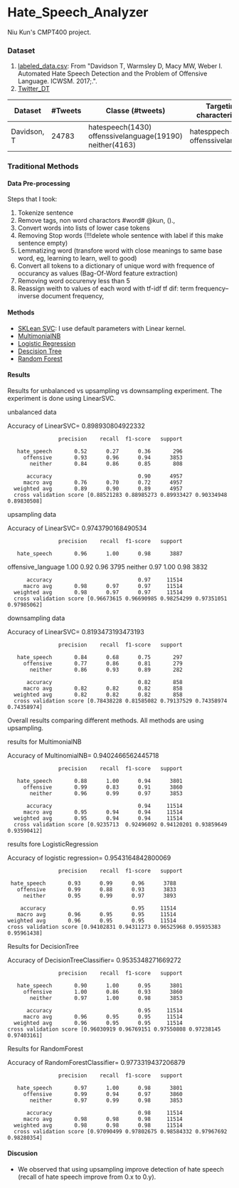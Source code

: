 # Hate_Speech_Analyzer

Niu Kun's CMPT400 project.

### Dataset
1. [labeled_data.csv](https://github.com/t-davidson/hate-speech-and-offensive-language): From "Davidson T, Warmsley D, Macy MW, Weber I. Automated Hate Speech Detection and the                                                        Problem of Offensive Language. ICWSM. 2017;.". 
2. [Twitter_DT](https://www.google.com)

|Dataset | #Tweets | Classe (#tweets)| Targeting characteristics|
|--------|---------|-----------------|--------------------------|
|Davidson, T| 24783|hatespeech(1430) offenssivelanguage(19190)  neither(4163) |hatesppech and offenssivelanguage|

### Traditional Methods

#### Data Pre-processing
Steps that I took:
1. Tokenize sentence  
2. Remove tags, non word charactors    #word#  @kun, ().,
3. Convert words into lists of lower case tokens
4. Removing Stop words  (!!!delete whole sentence with label if this make sentence empty)
5. Lemmatizing word (transfore word with close meanings to same base word, eg, learning to learn, well to good)
6. Convert all tokens to a dictionary of unique word with frequence of occurancy as values (Bag-Of-Word feature extraction)
6. Removing word occurenvy less than 5
7. Reassign weith to values of each word with tf-idf
    tf dif: term frequency–inverse document frequency,


#### Methods
- [SKLean SVC](https://scikit-learn.org/stable/modules/generated/sklearn.svm.SVC.html): I use default parameters with Linear kernel.
- [MultimonialNB](https://scikit-learn.org/stable/modules/generated/sklearn.naive_bayes.MultinomialNB.html#sklearn.naive_bayes.MultinomialNB)
- [Logistic Regression](https://scikit-learn.org/stable/modules/generated/sklearn.linear_model.LogisticRegression.html)
- [Descision Tree](https://scikit-learn.org/stable/modules/generated/sklearn.tree.DecisionTreeClassifier.html)
- [Random Forest](https://scikit-learn.org/stable/modules/generated/sklearn.ensemble.RandomForestClassifier.html)


#### Results
Results for unbalanced vs upsampling vs downsampling experiment. The experiment is done using LinearSVC.

unbalanced data

Accuracy of LinearSVC= 0.898930804922332

                    precision    recall  f1-score   support

       hate_speech       0.52      0.27      0.36       296
         offensive       0.93      0.96      0.94      3853
           neither       0.84      0.86      0.85       808

          accuracy                           0.90      4957
         macro avg       0.76      0.70      0.72      4957
      weighted avg       0.89      0.90      0.89      4957
      cross validation score [0.88521283 0.88985273 0.89933427 0.90334948 0.89830508]
      
upsampling data

Accuracy of LinearSVC= 0.9743790168490534

                    precision    recall  f1-score   support

       hate_speech       0.96      1.00      0.98      3887
offensive_language       1.00      0.92      0.96      3795
           neither       0.97      1.00      0.98      3832

          accuracy                           0.97     11514
         macro avg       0.98      0.97      0.97     11514
      weighted avg       0.98      0.97      0.97     11514
      cross validation score [0.96673615 0.96690985 0.98254299 0.97351051 0.97985062]
      
downsampling data

Accuracy of LinearSVC= 0.8193473193473193

                    precision    recall  f1-score   support

       hate_speech       0.84      0.68      0.75       297
         offensive       0.77      0.86      0.81       279
           neither       0.86      0.93      0.89       282

          accuracy                           0.82       858
         macro avg       0.82      0.82      0.82       858
      weighted avg       0.82      0.82      0.82       858
      cross validation score [0.78438228 0.81585082 0.79137529 0.74358974 0.74358974]

Overall results comparing different methods. All methods are using upsampling.

results for MultimonialNB

Accuracy of MultinomialNB= 0.9402466562445718

                    precision    recall  f1-score   support

       hate_speech       0.88      1.00      0.94      3801
         offensive       0.99      0.83      0.91      3860
           neither       0.96      0.99      0.97      3853

          accuracy                           0.94     11514
         macro avg       0.95      0.94      0.94     11514
      weighted avg       0.95      0.94      0.94     11514
      cross validation score [0.9235713  0.92496092 0.94120201 0.93859649 0.93590412]

results fore LogisticRegression

Accuracy of logistic regression= 0.9543164842800069

                    precision    recall  f1-score   support

     hate_speech       0.93      0.99      0.96      3788
       offensive       0.99      0.88      0.93      3833
         neither       0.95      0.99      0.97      3893

        accuracy                           0.95     11514
       macro avg       0.96      0.95      0.95     11514
    weighted avg       0.96      0.95      0.95     11514
    cross validation score [0.94102831 0.94311273 0.96525968 0.95935383 0.95961438]

Results for DecisionTree

Accuracy of DecisionTreeClassifier= 0.9535348271669272

                    precision    recall  f1-score   support

       hate_speech       0.90      1.00      0.95      3801
         offensive       1.00      0.86      0.93      3860
           neither       0.97      1.00      0.98      3853

          accuracy                           0.95     11514
         macro avg       0.96      0.95      0.95     11514
      weighted avg       0.96      0.95      0.95     11514
    cross validation score [0.96030919 0.96769151 0.97550808 0.97238145 0.97403161]

Results for RandomForest

Accuracy of RandomForestClassifier= 0.9773319437206879

                    precision    recall  f1-score   support

       hate_speech       0.97      1.00      0.98      3801
         offensive       0.99      0.94      0.97      3860
           neither       0.97      0.99      0.98      3853

          accuracy                           0.98     11514
         macro avg       0.98      0.98      0.98     11514
      weighted avg       0.98      0.98      0.98     11514
      cross validation score [0.97090499 0.97802675 0.98584332 0.97967692 0.98280354]

#### Discusion
- We observed that using upsampling improve detection of hate speech (recall of hate speech improve from 0.x to 0.y).

